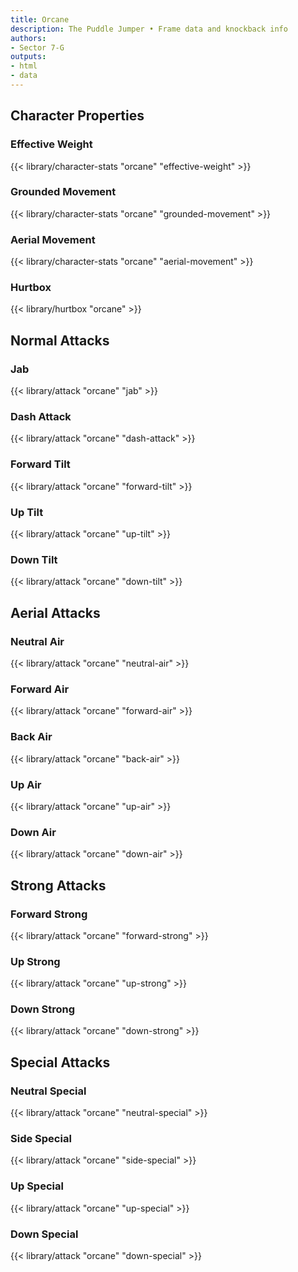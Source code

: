 ```yaml
---
title: Orcane
description: The Puddle Jumper • Frame data and knockback info
authors:
- Sector 7-G
outputs:
- html
- data
---
```


## Character Properties
### Effective Weight
{{< library/character-stats "orcane" "effective-weight" >}}
### Grounded Movement
{{< library/character-stats "orcane" "grounded-movement" >}}
### Aerial Movement
{{< library/character-stats "orcane" "aerial-movement" >}}
### Hurtbox
{{< library/hurtbox "orcane" >}}

## Normal Attacks
### Jab
{{< library/attack "orcane" "jab" >}}
### Dash Attack
{{< library/attack "orcane" "dash-attack" >}}
### Forward Tilt
{{< library/attack "orcane" "forward-tilt" >}}
### Up Tilt
{{< library/attack "orcane" "up-tilt" >}}
### Down Tilt
{{< library/attack "orcane" "down-tilt" >}}

## Aerial Attacks
### Neutral Air
{{< library/attack "orcane" "neutral-air" >}}
### Forward Air
{{< library/attack "orcane" "forward-air" >}}
### Back Air
{{< library/attack "orcane" "back-air" >}}
### Up Air
{{< library/attack "orcane" "up-air" >}}
### Down Air
{{< library/attack "orcane" "down-air" >}}

## Strong Attacks
### Forward Strong
{{< library/attack "orcane" "forward-strong" >}}
### Up Strong
{{< library/attack "orcane" "up-strong" >}}
### Down Strong
{{< library/attack "orcane" "down-strong" >}}

## Special Attacks
### Neutral Special
{{< library/attack "orcane" "neutral-special" >}}
### Side Special
{{< library/attack "orcane" "side-special" >}}
### Up Special
{{< library/attack "orcane" "up-special" >}}
### Down Special
{{< library/attack "orcane" "down-special" >}}
